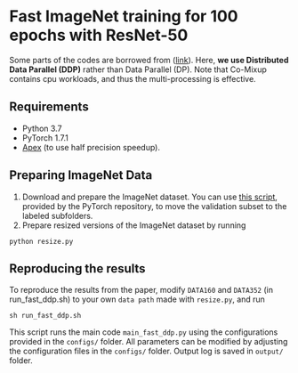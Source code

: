 # Fast ImageNet training for 100 epochs with ResNet-50
Some parts of the codes are borrowed from ([link](https://github.com/anonymous-sushi-armadillo/fast_is_better_than_free_imagenet)). Here, **we use Distributed Data Parallel (DDP)** rather than Data Parallel (DP). Note that Co-Mixup contains cpu workloads, and thus the multi-processing is effective. 

## Requirements
* Python 3.7
* PyTorch 1.7.1
* [Apex](https://github.com/NVIDIA/apex) (to use half precision speedup). 


## Preparing ImageNet Data
1. Download and prepare the ImageNet dataset. You can use [this script](https://raw.githubusercontent.com/soumith/imagenetloader.torch/master/valprep.sh), 
provided by the PyTorch repository, to move the validation subset to the labeled subfolders.
2. Prepare resized versions of the ImageNet dataset by running
```
python resize.py
```

## Reproducing the results
To reproduce the results from the paper, modify ```DATA160``` and ```DATA352``` (in run_fast_ddp.sh) to your own ```data path``` made with `resize.py`, and run
```
sh run_fast_ddp.sh
```
This script runs the main code `main_fast_ddp.py` using the configurations provided in the `configs/` folder. All parameters can be modified by adjusting the configuration files in the `configs/` folder. Output log is saved in `output/` folder.
